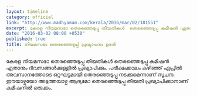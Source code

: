 ```yaml
---
layout: timeline
category: official
link: "http://www.madhyamam.com/kerala/2016/mar/02/181551"
excerpt: കേരള നിയമസഭാ തെരഞ്ഞെടുപ്പു തീയതികള്‍  തെരഞ്ഞെടുപ്പു കമീഷന്‍ ഏതാനും ദിവസങ്ങള്‍ക്കുള്ളില്‍ പ്രഖ്യാപിക്കും.
date: "2016-03-02 08:00 +0530"
published: true
title: നിയമസഭാ തെരഞ്ഞെടുപ്പ് പ്രഖ്യാപനം ഉടന്‍
---
```




കേരള നിയമസഭാ തെരഞ്ഞെടുപ്പു തീയതികള്‍  തെരഞ്ഞെടുപ്പു കമീഷന്‍ ഏതാനും ദിവസങ്ങള്‍ക്കുള്ളില്‍ പ്രഖ്യാപിക്കും. പരീക്ഷക്കാലം കഴിഞ്ഞ് ഏപ്രില്‍ അവസാനത്തോടെ ഒറ്റഘട്ടമായി തെരഞ്ഞെടുപ്പു നടക്കുമെന്നാണ് സൂചന. ഈയാഴ്ചയോ അടുത്തയാഴ്ച ആദ്യമോ തെരഞ്ഞെടുപ്പു തീയതി പ്രഖ്യാപിക്കാനാണ് കമീഷനില്‍ ഒരുക്കം.
